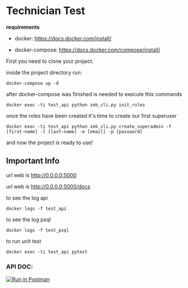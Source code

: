 # Technician Test 

**requirements**

- docker: https://docs.docker.com/install/

- docker-compose: https://docs.docker.com/compose/install/

First you need to clone your project.

inside the project directory run:

`docker-compose up -d`

after docker-compose was finished is needed to execute this commands

`docker exec -ti test_api python zeb_cli.py init_roles`

once the roles have been created it's time to create our first superuser

`docker exec -ti test_api python zeb_cli.py create_superadmin -f [first-name] -l [last-name] -e [email] -p [password]`

and now the project is ready to use!

## Important Info

url web is http://0.0.0.0:5000

url web is http://0.0.0.0:5000/docs


to see the log api

`docker logs -f test_api`

to see the log psql

`docker logs -f test_psql`


to run unit test

`docker exec -ti test_api pytest`

### API DOC: 

[![Run in Postman](https://run.pstmn.io/button.svg)](https://documenter.getpostman.com/view/148100/TzzEoZya)
